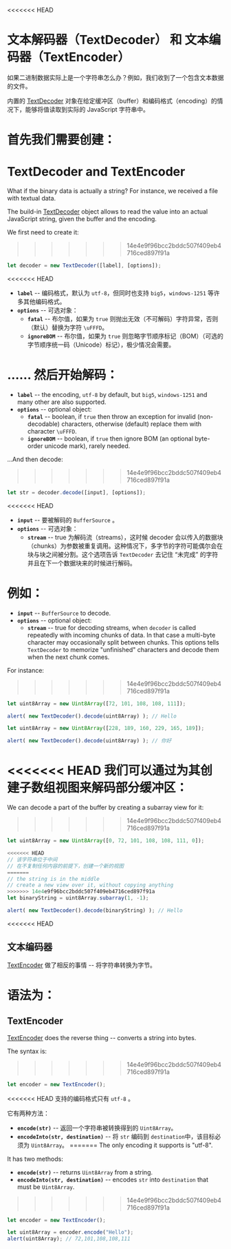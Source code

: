 <<<<<<< HEAD
# 文本解码器（TextDecoder） 和 文本编码器（TextEncoder）

如果二进制数据实际上是一个字符串怎么办？例如，我们收到了一个包含文本数据的文件。

内置的 [TextDecoder](https://encoding.spec.whatwg.org/#interface-textdecoder) 对象在给定缓冲区（buffer）和编码格式（encoding）的情况下，能够将值读取到实际的 JavaScript 字符串中。

首先我们需要创建：
=======
# TextDecoder and TextEncoder

What if the binary data is actually a string? For instance, we received a file with textual data.

The build-in [TextDecoder](https://encoding.spec.whatwg.org/#interface-textdecoder) object allows to read the value into an actual JavaScript string, given the buffer and the encoding.

We first need to create it:
>>>>>>> 14e4e9f96bcc2bddc507f409eb4716ced897f91a
```js
let decoder = new TextDecoder([label], [options]);
```

<<<<<<< HEAD
- **`label`** -- 编码格式，默认为 `utf-8`，但同时也支持 `big5`，`windows-1251` 等许多其他编码格式。
- **`options`** -- 可选对象：
  - **`fatal`** -- 布尔值，如果为 `true` 则抛出无效（不可解码）字符异常，否则（默认）替换为字符 `\uFFFD`。
  - **`ignoreBOM`** -- 布尔值，如果为 `true` 则忽略字节顺序标记（BOM）（可选的字节顺序统一码（Unicode）标记），极少情况会需要。

…… 然后开始解码：
=======
- **`label`** -- the encoding, `utf-8` by default, but `big5`, `windows-1251` and many other are also supported.
- **`options`** -- optional object:
  - **`fatal`** -- boolean, if `true` then throw an exception for invalid (non-decodable) characters, otherwise (default) replace them with character `\uFFFD`.
  - **`ignoreBOM`** -- boolean, if `true` then ignore BOM (an optional byte-order unicode mark), rarely needed.

...And then decode:
>>>>>>> 14e4e9f96bcc2bddc507f409eb4716ced897f91a

```js
let str = decoder.decode([input], [options]);
```

<<<<<<< HEAD
- **`input`** -- 要被解码的 `BufferSource` 。
- **`options`** -- 可选对象：
  - **`stream`** -- true 为解码流（streams），这时候 decoder 会以传入的数据块（chunks）为参数被重复调用。这种情况下，多字节的字符可能偶尔会在块与块之间被分割。这个选项告诉 `TextDecoder` 去记住 “未完成” 的字符并且在下一个数据块来的时候进行解码。

例如：
=======
- **`input`** -- `BufferSource` to decode.
- **`options`** -- optional object:
  - **`stream`** -- true for decoding streams, when `decoder` is called repeatedly with incoming chunks of data. In that case a multi-byte character may occasionally split between chunks. This options tells `TextDecoder` to memorize "unfinished" characters and decode them when the next chunk comes.

For instance:
>>>>>>> 14e4e9f96bcc2bddc507f409eb4716ced897f91a

```js run
let uint8Array = new Uint8Array([72, 101, 108, 108, 111]);

alert( new TextDecoder().decode(uint8Array) ); // Hello
```


```js run
let uint8Array = new Uint8Array([228, 189, 160, 229, 165, 189]);

alert( new TextDecoder().decode(uint8Array) ); // 你好
```

<<<<<<< HEAD
我们可以通过为其创建子数组视图来解码部分缓冲区：
=======
We can decode a part of the buffer by creating a subarray view for it:
>>>>>>> 14e4e9f96bcc2bddc507f409eb4716ced897f91a


```js run
let uint8Array = new Uint8Array([0, 72, 101, 108, 108, 111, 0]);

<<<<<<< HEAD
// 该字符串位于中间
// 在不复制任何内容的前提下，创建一个新的视图
=======
// the string is in the middle
// create a new view over it, without copying anything
>>>>>>> 14e4e9f96bcc2bddc507f409eb4716ced897f91a
let binaryString = uint8Array.subarray(1, -1);

alert( new TextDecoder().decode(binaryString) ); // Hello
```

<<<<<<< HEAD
## 文本编码器

[TextEncoder](https://encoding.spec.whatwg.org/#interface-textencoder) 做了相反的事情 -- 将字符串转换为字节。

语法为：
=======
## TextEncoder

[TextEncoder](https://encoding.spec.whatwg.org/#interface-textencoder) does the reverse thing -- converts a string into bytes.

The syntax is:
>>>>>>> 14e4e9f96bcc2bddc507f409eb4716ced897f91a

```js run
let encoder = new TextEncoder();
```

<<<<<<< HEAD
支持的编码格式只有 `utf-8` 。

它有两种方法：
- **`encode(str)`** -- 返回一个字符串被转换得到的 `Uint8Array`。
- **`encodeInto(str, destination)`** -- 将 `str` 编码到 `destination`中，该目标必须为 `Uint8Array`。
=======
The only encoding it supports is "utf-8".

It has two methods:
- **`encode(str)`** -- returns `Uint8Array` from a string.
- **`encodeInto(str, destination)`** -- encodes `str` into `destination` that must be `Uint8Array`.
>>>>>>> 14e4e9f96bcc2bddc507f409eb4716ced897f91a

```js run
let encoder = new TextEncoder();

let uint8Array = encoder.encode("Hello");
alert(uint8Array); // 72,101,108,108,111
```
